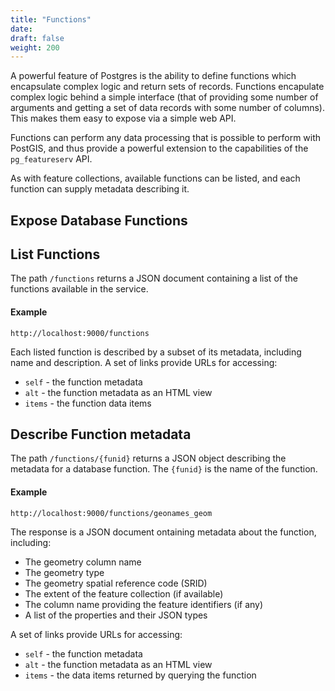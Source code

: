 ```yaml
---
title: "Functions"
date:
draft: false
weight: 200
---
```


A powerful feature of Postgres is the ability to define functions
which encapsulate complex logic and return sets of records.
Functions encapulate complex logic behind a simple
interface (that of providing some number of arguments
and getting a set of data records with some number of columns).
This makes them easy to expose via a simple web API.

Functions can perform any data processing that is
possible to perform with PostGIS, and thus
provide a powerful extension to the capabilities of
the `pg_featureserv` API.

As with feature collections, available functions can be listed,
and each function can supply metadata describing it.

## Expose Database Functions



## List Functions

The path `/functions` returns a JSON document
containing a list of the functions available in the service.

#### Example
```
http://localhost:9000/functions
```

Each listed function is described by a subset of its metadata,
including name and description.
A set of links provide URLs for accessing:

* `self` - the function metadata
* `alt` - the function metadata as an HTML view
* `items` - the function data items


## Describe Function metadata

The path `/functions/{funid}` returns a JSON object describing
the metadata for a database function.
The `{funid}` is the name of the function.

#### Example
```
http://localhost:9000/functions/geonames_geom
```

The response is a JSON document ontaining metadata about the function, including:

* The geometry column name
* The geometry type
* The geometry spatial reference code (SRID)
* The extent of the feature collection (if available)
* The column name providing the feature identifiers (if any)
* A list of the properties and their JSON types

A set of links provide URLs for accessing:

* `self` - the function metadata
* `alt` - the function metadata as an HTML view
* `items` - the data items returned by querying the function
